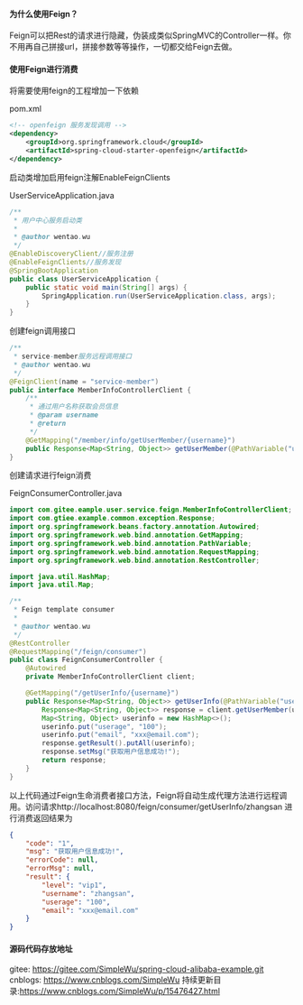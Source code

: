 #### 为什么使用Feign？

Feign可以把Rest的请求进行隐藏，伪装成类似SpringMVC的Controller一样。你不用再自己拼接url，拼接参数等等操作，一切都交给Feign去做。

#### 使用Feign进行消费

将需要使用feign的工程增加一下依赖

pom.xml

```xml
<!-- openfeign 服务发现调用 -->
<dependency>
    <groupId>org.springframework.cloud</groupId>
    <artifactId>spring-cloud-starter-openfeign</artifactId>
</dependency>
```

启动类增加启用feign注解EnableFeignClients

UserServiceApplication.java

```java
/**
 * 用户中心服务启动类
 *
 * @author wentao.wu
 */
@EnableDiscoveryClient//服务注册
@EnableFeignClients//服务发现
@SpringBootApplication
public class UserServiceApplication {
    public static void main(String[] args) {
        SpringApplication.run(UserServiceApplication.class, args);
    }
}
```

创建feign调用接口

```java
/**
 * service-member服务远程调用接口
 * @author wentao.wu
 */
@FeignClient(name = "service-member")
public interface MemberInfoControllerClient {
    /**
     * 通过用户名称获取会员信息
     * @param username
     * @return
     */
    @GetMapping("/member/info/getUserMember/{username}")
    public Response<Map<String, Object>> getUserMember(@PathVariable("username") String username);
}
```

创建请求进行feign消费

FeignConsumerController.java

```java
import com.gitee.eample.user.service.feign.MemberInfoControllerClient;
import com.gtiee.example.common.exception.Response;
import org.springframework.beans.factory.annotation.Autowired;
import org.springframework.web.bind.annotation.GetMapping;
import org.springframework.web.bind.annotation.PathVariable;
import org.springframework.web.bind.annotation.RequestMapping;
import org.springframework.web.bind.annotation.RestController;

import java.util.HashMap;
import java.util.Map;

/**
 * Feign template consumer
 *
 * @author wentao.wu
 */
@RestController
@RequestMapping("/feign/consumer")
public class FeignConsumerController {
    @Autowired
    private MemberInfoControllerClient client;

    @GetMapping("/getUserInfo/{username}")
    public Response<Map<String, Object>> getUserInfo(@PathVariable("username") String username) {
        Response<Map<String, Object>> response = client.getUserMember(username);
        Map<String, Object> userinfo = new HashMap<>();
        userinfo.put("userage", "100");
        userinfo.put("email", "xxx@email.com");
        response.getResult().putAll(userinfo);
        response.setMsg("获取用户信息成功!");
        return response;
    }
}
```

以上代码通过Feign生命消费者接口方法，Feign将自动生成代理方法进行远程调用。访问请求http://localhost:8080/feign/consumer/getUserInfo/zhangsan 进行消费返回结果为

```json
{
    "code": "1",
    "msg": "获取用户信息成功!",
    "errorCode": null,
    "errorMsg": null,
    "result": {
        "level": "vip1",
        "username": "zhangsan",
        "userage": "100",
        "email": "xxx@email.com"
    }
}
```

#### 源码代码存放地址
gitee: https://gitee.com/SimpleWu/spring-cloud-alibaba-example.git
cnblogs: https://www.cnblogs.com/SimpleWu
持续更新目录:https://www.cnblogs.com/SimpleWu/p/15476427.html